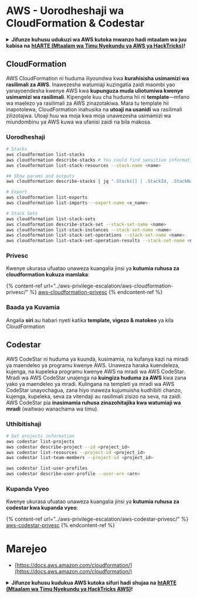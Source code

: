 # AWS - Uorodheshaji wa CloudFormation & Codestar

<details>

<summary><strong>Jifunze kuhusu udukuzi wa AWS kutoka mwanzo hadi mtaalam wa juu kabisa na</strong> <a href="https://training.hacktricks.xyz/courses/arte"><strong>htARTE (Mtaalam wa Timu Nyekundu ya AWS ya HackTricks)</strong></a><strong>!</strong></summary>

Njia nyingine za kusaidia HackTricks:

* Ikiwa unataka kuona **kampuni yako ikionekana kwenye HackTricks** au **kupakua HackTricks kwa muundo wa PDF** Angalia [**MIPANGO YA USAJILI**](https://github.com/sponsors/carlospolop)!
* Pata [**bidhaa rasmi za PEASS & HackTricks**](https://peass.creator-spring.com)
* Gundua [**Familia ya PEASS**](https://opensea.io/collection/the-peass-family), mkusanyiko wetu wa [**NFTs**](https://opensea.io/collection/the-peass-family) za kipekee
* **Jiunge na** 💬 [**Kikundi cha Discord**](https://discord.gg/hRep4RUj7f) au kikundi cha [**telegram**](https://t.me/peass) au **tufuate** kwenye **Twitter** 🐦 [**@hacktricks_live**](https://twitter.com/hacktricks_live)**.**
* **Shiriki mbinu zako za udukuzi kwa kuwasilisha PRs kwa** [**HackTricks**](https://github.com/carlospolop/hacktricks) na [**HackTricks Cloud**](https://github.com/carlospolop/hacktricks-cloud) repos za github.

</details>

## CloudFormation

AWS CloudFormation ni huduma iliyoundwa kwa **kurahisisha usimamizi wa rasilimali za AWS**. Inawezesha watumiaji kuzingatia zaidi maombi yao yanayoendesha kwenye AWS kwa **kupunguza muda uliotumiwa kwenye usimamizi wa rasilimali**. Kipengele kuu cha huduma hii ni **template**—mfano wa maelezo ya rasilimali za AWS zinazotakiwa. Mara tu template hii inapotolewa, CloudFormation inahusika na **utoaji na usanidi** wa rasilimali zilizotajwa. Utoaji huu wa moja kwa moja unawezesha usimamizi wa miundombinu ya AWS kuwa wa ufanisi zaidi na bila makosa. 

### Uorodheshaji
```bash
# Stacks
aws cloudformation list-stacks
aws cloudformation describe-stacks # You could find sensitive information here
aws cloudformation list-stack-resources --stack-name <name>

## Show params and outputs
aws cloudformation describe-stacks | jq ".Stacks[] | .StackId, .StackName, .Parameters, .Outputs"

# Export
aws cloudformation list-exports
aws cloudformation list-imports --export-name <x_name>

# Stack Sets
aws cloudformation list-stack-sets
aws cloudformation describe-stack-set --stack-set-name <name>
aws cloudformation list-stack-instances --stack-set-name <name>
aws cloudformation list-stack-set-operations --stack-set-name <name>
aws cloudformation list-stack-set-operation-results --stack-set-name <name> --operation-id <id>
```
### Privesc

Kwenye ukurasa ufuatao unaweza kuangalia jinsi ya **kutumia ruhusa za cloudformation kukuza mamlaka**:

{% content-ref url="../aws-privilege-escalation/aws-cloudformation-privesc/" %}
[aws-cloudformation-privesc](../aws-privilege-escalation/aws-cloudformation-privesc/)
{% endcontent-ref %}

### Baada ya Kuvamia

Angalia **siri** au habari nyeti katika **template, vigezo & matokeo** ya kila CloudFormation

## Codestar

AWS CodeStar ni huduma ya kuunda, kusimamia, na kufanya kazi na miradi ya maendeleo ya programu kwenye AWS. Unaweza haraka kuendeleza, kujenga, na kupeleka programu kwenye AWS na mradi wa AWS CodeStar. Mradi wa AWS CodeStar unajenga na **kuingiza huduma za AWS** kwa zana yako ya maendeleo ya mradi. Kulingana na templeti ya mradi wa AWS CodeStar unayochagua, zana hiyo inaweza kujumuisha kudhibiti chanzo, kujenga, kupeleka, seva za vitendaji au rasilimali zisizo na seva, na zaidi. AWS CodeStar pia **inasimamia ruhusa zinazohitajika kwa watumiaji wa mradi** (waitwao wanachama wa timu).

### Uthibitishaji
```bash
# Get projects information
aws codestar list-projects
aws codestar describe-project --id <project_id>
aws codestar list-resources --project-id <project_id>
aws codestar list-team-members --project-id <project_id>

aws codestar list-user-profiles
aws codestar describe-user-profile --user-arn <arn>
```
### Kupanda Vyeo

Kwenye ukurasa ufuatao unaweza kuangalia jinsi ya **kutumia ruhusa za codestar kwa kupanda vyeo**:

{% content-ref url="../aws-privilege-escalation/aws-codestar-privesc/" %}
[aws-codestar-privesc](../aws-privilege-escalation/aws-codestar-privesc/)
{% endcontent-ref %}

# Marejeo
* [https://docs.aws.amazon.com/cloudformation/](https://docs.aws.amazon.com/cloudformation/)

<details>

<summary><strong>Jifunze kuhusu kudukua AWS kutoka sifuri hadi shujaa na</strong> <a href="https://training.hacktricks.xyz/courses/arte"><strong>htARTE (Mtaalam wa Timu Nyekundu ya HackTricks AWS)</strong></a><strong>!</strong></summary>

Njia nyingine za kusaidia HackTricks:

* Ikiwa unataka kuona **kampuni yako ikitangazwa kwenye HackTricks** au **kupakua HackTricks kwa PDF** Angalia [**MIPANGO YA KUJIUNGA**](https://github.com/sponsors/carlospolop)!
* Pata [**bidhaa rasmi za PEASS & HackTricks**](https://peass.creator-spring.com)
* Gundua [**Familia ya PEASS**](https://opensea.io/collection/the-peass-family), mkusanyiko wetu wa [**NFTs**](https://opensea.io/collection/the-peass-family) ya kipekee
* **Jiunge na** 💬 [**Kikundi cha Discord**](https://discord.gg/hRep4RUj7f) au kikundi cha [**telegram**](https://t.me/peass) au **tufuate** kwenye **Twitter** 🐦 [**@hacktricks_live**](https://twitter.com/hacktricks_live)**.**
* **Shiriki mbinu zako za kudukua kwa kuwasilisha PRs kwa** [**HackTricks**](https://github.com/carlospolop/hacktricks) na [**HackTricks Cloud**](https://github.com/carlospolop/hacktricks-cloud) repos za github.

</details>
